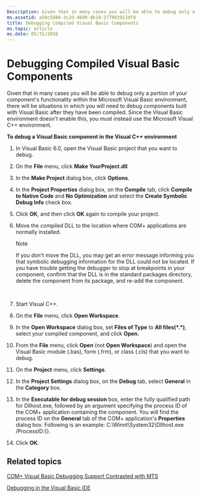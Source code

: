 ```yaml
---
Description: Given that in many cases you will be able to debug only a portion of your components functionality within the Microsoft Visual Basic environment, there will be situations in which you will need to debug components built with Visual Basic after they have been compiled. Since the Visual Basic environment doesnt enable this, you must instead use the Microsoft Visual C++ environment.
ms.assetid: a58c5884-3c2d-4699-8b19-277003912dfd
title: Debugging Compiled Visual Basic Components
ms.topic: article
ms.date: 05/31/2018
---
```


# Debugging Compiled Visual Basic Components

Given that in many cases you will be able to debug only a portion of your component's functionality within the Microsoft Visual Basic environment, there will be situations in which you will need to debug components built with Visual Basic after they have been compiled. Since the Visual Basic environment doesn't enable this, you must instead use the Microsoft Visual C++ environment.

**To debug a Visual Basic component in the Visual C++ environment**

1.  In Visual Basic 6.0, open the Visual Basic project that you want to debug.

2.  On the **File** menu, click **Make YourProject.dll**.

3.  In the **Make Project** dialog box, click **Options**.

4.  In the **Project Properties** dialog box, on the **Compile** tab, click **Compile to Native Code** and **No Optimization** and select the **Create Symbolic Debug Info** check box.

5.  Click **OK**, and then click **OK** again to compile your project.

6.  Move the compiled DLL to the location where COM+ applications are normally installed.

    > [!Note]  
    > If you don't move the DLL, you may get an error message informing you that symbolic debugging information for the DLL could not be located. If you have trouble getting the debugger to stop at breakpoints in your component, confirm that the DLL is in the standard packages directory, delete the component from its package, and re-add the component.

     

7.  Start Visual C++.

8.  On the **File** menu, click **Open Workspace**.

9.  In the **Open Workspace** dialog box, set **Files of Type** to **All files(\*.\*)**, select your compiled component, and click **Open**.

10. From the **File** menu, click **Open** (not **Open Workspace**) and open the Visual Basic module (.bas), form (.frm), or class (.cls) that you want to debug.

11. On the **Project** menu, click **Settings**.

12. In the **Project Settings** dialog box, on the **Debug** tab, select **General** in the **Category** box.

13. In the **Executable for debug session** box, enter the fully qualified path for Dllhost.exe, followed by an argument specifying the process ID of the COM+ application containing the component. You will find the process ID on the **General** tab of the COM+ application's **Properties** dialog box. Following is an example: C:\\Winnt\\System32\\Dllhost.exe /ProcessID:{<processID>}.

14. Click **OK**.

## Related topics

<dl> <dt>

[COM+ Visual Basic Debugging Support Contrasted with MTS](com--visual-basic-debugging-support-contrasted-with-mts.md)
</dt> <dt>

[Debugging in the Visual Basic IDE](debugging-in-the-visual-basic-ide.md)
</dt> </dl>

 

 




